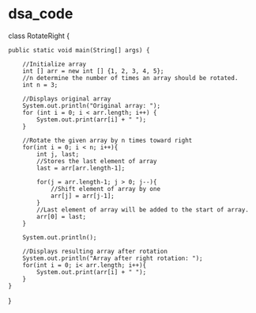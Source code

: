 # dsa_code

class RotateRight {  
    
    public static void main(String[] args) {  
          
        //Initialize array   
        int [] arr = new int [] {1, 2, 3, 4, 5};   
        //n determine the number of times an array should be rotated.  
        int n = 3;  
          
        //Displays original array  
        System.out.println("Original array: ");  
        for (int i = 0; i < arr.length; i++) {   
            System.out.print(arr[i] + " ");   
        }    
          
        //Rotate the given array by n times toward right  
        for(int i = 0; i < n; i++){  
            int j, last;  
            //Stores the last element of array  
            last = arr[arr.length-1];  
          
            for(j = arr.length-1; j > 0; j--){  
                //Shift element of array by one  
                arr[j] = arr[j-1];  
            }  
            //Last element of array will be added to the start of array.  
            arr[0] = last;  
        }  
      
        System.out.println();  
          
        //Displays resulting array after rotation  
        System.out.println("Array after right rotation: ");  
        for(int i = 0; i< arr.length; i++){  
            System.out.print(arr[i] + " ");  
        }  
    }  
}  
